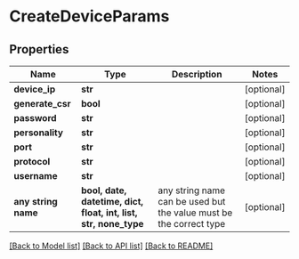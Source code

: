# CreateDeviceParams


## Properties
Name | Type | Description | Notes
------------ | ------------- | ------------- | -------------
**device_ip** | **str** |  | [optional] 
**generate_csr** | **bool** |  | [optional] 
**password** | **str** |  | [optional] 
**personality** | **str** |  | [optional] 
**port** | **str** |  | [optional] 
**protocol** | **str** |  | [optional] 
**username** | **str** |  | [optional] 
**any string name** | **bool, date, datetime, dict, float, int, list, str, none_type** | any string name can be used but the value must be the correct type | [optional]

[[Back to Model list]](../README.md#documentation-for-models) [[Back to API list]](../README.md#documentation-for-api-endpoints) [[Back to README]](../README.md)


